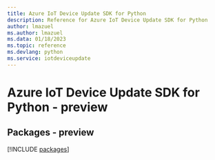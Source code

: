 ```yaml
---
title: Azure IoT Device Update SDK for Python
description: Reference for Azure IoT Device Update SDK for Python
author: lmazuel
ms.author: lmazuel
ms.data: 01/18/2023
ms.topic: reference
ms.devlang: python
ms.service: iotdeviceupdate
---
```

# Azure IoT Device Update SDK for Python - preview
## Packages - preview
[!INCLUDE [packages](iot-device-update-index.md)]